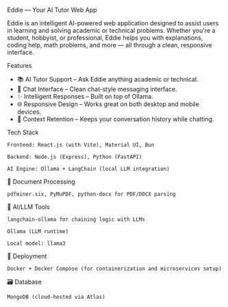 Eddie — Your AI Tutor Web App 

Eddie is an intelligent AI-powered web application designed to assist users in learning and solving academic or technical problems.
Whether you're a student, hobbyist, or professional, Eddie helps you with explanations, coding help, math problems, and more — all through a clean, responsive interface.

Features

- 📚 AI Tutor Support – Ask Eddie anything academic or technical.
- 💬 Chat Interface – Clean chat-style messaging interface.
- ✨ Intelligent Responses – Built on top of Ollama.
- 🌐 Responsive Design – Works great on both desktop and mobile devices.
- 🧠 Context Retention – Keeps your conversation history while chatting.

Tech Stack

    Frontend: React.js (with Vite), Material UI, Bun

    Backend: Node.js (Express), Python (FastAPI)

    AI Engine: Ollama + LangChain (local LLM integration)

📄 Document Processing

    pdfminer.six, PyMuPDF, python-docx for PDF/DOCX parsing

🧠 AI/LLM Tools

    langchain-ollama for chaining logic with LLMs

    Ollama (LLM runtime)

    Local model: llama3

🐳  Deployment

    Docker + Docker Compose (for containerization and microservices setup)

🗃️ Database

    MongoDB (cloud-hosted via Atlas)

